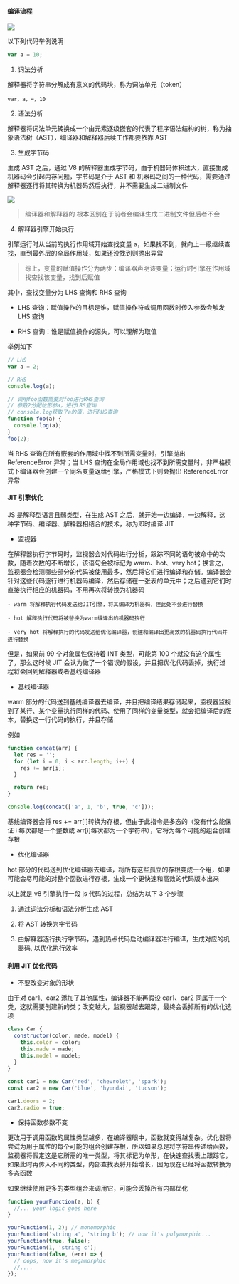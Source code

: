 #### 编译流程

![](https://p3-juejin.byteimg.com/tos-cn-i-k3u1fbpfcp/7f61d1d3caf84105be453b8a9bbac141~tplv-k3u1fbpfcp-zoom-1.image)

以下列代码举例说明

```js
var a = 10;
```

1. 词法分析

解释器将字符串分解成有意义的代码块，称为词法单元（token）

```
var，a，=，10
```

2. 语法分析

解释器将词法单元转换成一个由元素逐级嵌套的代表了程序语法结构的树，称为抽象语法树（AST），编译器和解释器后续工作都要依靠 AST

3. 生成字节码

生成 AST 之后，通过 V8 的解释器生成字节码，由于机器码体积过大，直接生成机器码会引起内存问题，字节码是介于 AST 和 机器码之间的一种代码，需要通过解释器逐行将其转换为机器码然后执行，并不需要生成二进制文件

![](https://user-gold-cdn.xitu.io/2019/11/23/16e96b822da9857c?imageView2/0/w/1280/h/960/format/webp/ignore-error/1)

> 编译器和解释器的 根本区别在于前者会编译生成二进制文件但后者不会

4. 解释器引擎开始执行

引擎运行时从当前的执行作用域开始查找变量 a，如果找不到，就向上一级继续查找，直到最外层的全局作用域，如果还没找到则抛出异常

> 综上，变量的赋值操作分为两步：编译器声明该变量；运行时引擎在作用域找查找该变量，找到后赋值

其中，查找变量分为 LHS 查询和 RHS 查询

- LHS 查询：赋值操作的目标是谁，赋值操作符或调用函数时传入参数会触发 LHS 查询

- RHS 查询：谁是赋值操作的源头，可以理解为取值

举例如下

```js
// LHS
var a = 2;

// RHS
console.log(a);

// 调用foo函数需要对foo进行RHS查询
// 参数2分配给形参a，进行LRS查询
// console.log获取了a的值，进行RHS查询
function foo(a) {
  console.log(a);
}
foo(2);
```

当 RHS 查询在所有嵌套的作用域中找不到所需变量时，引擎抛出 ReferenceError 异常；当 LHS 查询在全局作用域也找不到所需变量时，非严格模式下编译器会创建一个同名变量返给引擎，严格模式下则会抛出 ReferenceError 异常

#### JIT 引擎优化

JS 是解释型语言且弱类型，在生成 AST 之后，就开始一边编译，一边解释，这种字节码、编译器、解释器相结合的技术，称为即时编译 JIT

- 监视器

在解释器执行字节码时，监视器会对代码进行分析，跟踪不同的语句被命中的次数，随着次数的不断增长，该语句会被标记为 warm、hot、very hot；换言之，监视器会检测哪些部分的代码被使用最多，然后将它们进行编译和存储。编译器会针对这些代码逐行进行机器码编译，然后存储在一张表的单元中；之后遇到它们时直接执行相应的机器码，不用再次将转换为机器码

    - warm 将解释执行代码发送给JIT引擎，将其编译为机器码，但此处不会进行替换

    - hot 解释执行代码将被替换为warm编译出的机器码执行

    - very hot 将解释执行的代码发送给优化编译器，创建和编译出更高效的机器码执行代码并进行替换

但是，如果前 99 个对象属性保持着 INT 类型，可能第 100 个就没有这个属性了，那么这时候 JIT 会认为做了一个错误的假设，并且把优化代码丢掉，执行过程将会回到解释器或者基线编译器

- 基线编译器

warm 部分的代码送到基线编译器去编译，并且把编译结果存储起来，监视器监视到了某行、某个变量执行同样的代码、使用了同样的变量类型，就会把编译后的版本，替换这一行代码的执行，并且存储

例如

```js
function concat(arr) {
  let res = '';
  for (let i = 0; i < arr.length; i++) {
    res += arr[i];
  }

  return res;
}

console.log(concat(['a', 1, 'b', true, 'c']));
```

基线编译器会将 res += arr[i]转换为存根，但由于此指令是多态的（没有什么能保证 i 每次都是一个整数或 arr[i]每次都为一个字符串），它将为每个可能的组合创建存根

- 优化编译器

hot 部分的代码送到优化编译器去编译，将所有这些孤立的存根变成一个组，如果可能会尽可能的对整个函数进行存根，生成一个更快速和高效的代码版本出来

以上就是 v8 引擎执行一段 js 代码的过程，总结为以下 3 个步骤

1. 通过词法分析和语法分析生成 AST

2. 将 AST 转换为字节码

3. 由解释器逐行执行字节码，遇到热点代码启动编译器进行编译，生成对应的机器码, 以优化执行效率

#### 利用 JIT 优化代码

- 不要改变对象的形状

由于对 car1、car2 添加了其他属性，编译器不能再假设 car1、car2 同属于一个类，这就需要创建新的类；改变越大，监视器越去跟踪，最终会丢掉所有的优化选项

```js
class Car {
  constructor(color, made, model) {
    this.color = color;
    this.made = made;
    this.model = model;
  }
}

const car1 = new Car('red', 'chevrolet', 'spark');
const car2 = new Car('blue', 'hyundai', 'tucson');

car1.doors = 2;
car2.radio = true;
```

- 保持函数参数不变

更改用于调用函数的属性类型越多，在编译器眼中，函数就变得越复杂。优化器将尝试为用于属性的每个可能的组合创建存根，所以如果总是将字符串传递给函数，监视器将假定这是它所需的唯一类型，将其标记为单形，在快速查找表上跟踪它，如果此时再传入不同的类型，内部查找表将开始增长，因为现在已经将函数转换为多态函数

如果继续使用更多的类型组合来调用它，可能会丢掉所有内部优化

```js
function yourFunction(a, b) {
  //... your logic goes here
}

yourFunction(1, 2); // monomorphic
yourFunction('string a', 'string b'); // now it's polymorphic...
yourFunction(true, false);
yourFunction(1, 'string c');
yourFunction(false, (err) => {
  // oops, now it's megamorphic
  //....
});
```
